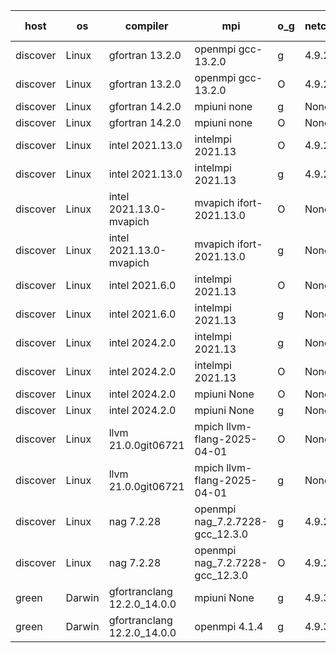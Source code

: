 

| host     | os       | compiler                              | mpi                      | o_g        | netcdf        | build       | u_pass          | u_fail          | s_pass            | s_fail            | e_pass             | e_fail             | nuopc_pass       | nuopc_fail       | artifacts link          |
|----------|----------|---------------------------------------|--------------------------|------------|---------------|-------------|-----------------|-----------------|-------------------|-------------------|--------------------|--------------------|------------------|------------------|-------------------------|
| discover | Linux | gfortran 13.2.0 | openmpi gcc-13.2.0  | g | 4.9.2  | PASS | 14234 | 0 | 51 | 0 | 81 | 0 | 57 | 0 | <a href="https://github.com/esmf-org/esmf-test-artifacts/tree/82c62ec99af6f2464f6c377ff11dcf9a4b1b3291/develop/gfortran/13.2.0/g/openmpi/gcc-13.2.0" target="_blank">82c62ec</a> | 
| discover | Linux | gfortran 13.2.0 | openmpi gcc-13.2.0  | O | 4.9.2  | PASS | 14234 | 0 | 51 | 0 | 81 | 0 | 57 | 0 | <a href="https://github.com/esmf-org/esmf-test-artifacts/tree/d91aaf4120c0c0d492376aa5d1b6b0b36602b515/develop/gfortran/13.2.0/O/openmpi/gcc-13.2.0" target="_blank">d91aaf4</a> | 
| discover | Linux | gfortran 14.2.0 | mpiuni none  | g | None  | PASS | 12563 | 0 | 9 | 0 | 43 | 0 | None | None | <a href="https://github.com/esmf-org/esmf-test-artifacts/tree/70112e12ea58c9e8451c98cd2c4753668c9c9007/develop/gfortran/14.2.0/g/mpiuni/none" target="_blank">70112e1</a> | 
| discover | Linux | gfortran 14.2.0 | mpiuni none  | O | None  | PASS | 12563 | 0 | 9 | 0 | 43 | 0 | None | None | <a href="https://github.com/esmf-org/esmf-test-artifacts/tree/85f702b43b239e717936136d0deb683e4051fe33/develop/gfortran/14.2.0/O/mpiuni/none" target="_blank">85f702b</a> | 
| discover | Linux | intel 2021.13.0 | intelmpi 2021.13  | O | 4.9.2  | PASS | 14234 | 0 | 51 | 0 | 81 | 0 | 57 | 0 | <a href="https://github.com/esmf-org/esmf-test-artifacts/tree/01bb91776722b9912bdaa2a21b47552f0b6864cf/develop/intel/2021.13.0/O/intelmpi/2021.13" target="_blank">01bb917</a> | 
| discover | Linux | intel 2021.13.0 | intelmpi 2021.13  | g | 4.9.2  | PASS | 14234 | 0 | 51 | 0 | 81 | 0 | 57 | 0 | <a href="https://github.com/esmf-org/esmf-test-artifacts/tree/ac94233e99c52db941db6d5e8be387f243ad5f30/develop/intel/2021.13.0/g/intelmpi/2021.13" target="_blank">ac94233</a> | 
| discover | Linux | intel 2021.13.0-mvapich | mvapich ifort-2021.13.0  | O | None  | PASS | 14234 | 0 | 51 | 0 | 81 | 0 | 57 | 0 | <a href="https://github.com/esmf-org/esmf-test-artifacts/tree/4f63c6d1e27c3b9961933c35e739cc0a2c432eb4/develop/intel/2021.13.0-mvapich/O/mvapich/ifort-2021.13.0" target="_blank">4f63c6d</a> | 
| discover | Linux | intel 2021.13.0-mvapich | mvapich ifort-2021.13.0  | g | None  | PASS | 14234 | 0 | 51 | 0 | 81 | 0 | 57 | 0 | <a href="https://github.com/esmf-org/esmf-test-artifacts/tree/576f059182ac17909c513246b7bc102821954bd0/develop/intel/2021.13.0-mvapich/g/mvapich/ifort-2021.13.0" target="_blank">576f059</a> | 
| discover | Linux | intel 2021.6.0 | intelmpi 2021.13  | O | None  | PASS | 14234 | 0 | 51 | 0 | 81 | 0 | 57 | 0 | <a href="https://github.com/esmf-org/esmf-test-artifacts/tree/0dc695e85667792d5d3583aed5256ea73a4bda38/develop/intel/2021.6.0/O/intelmpi/2021.13" target="_blank">0dc695e</a> | 
| discover | Linux | intel 2021.6.0 | intelmpi 2021.13  | g | None  | PASS | 14234 | 0 | 51 | 0 | 81 | 0 | 57 | 0 | <a href="https://github.com/esmf-org/esmf-test-artifacts/tree/288c15375a9dbb544a6a011262a916a11b5a0aeb/develop/intel/2021.6.0/g/intelmpi/2021.13" target="_blank">288c153</a> | 
| discover | Linux | intel 2024.2.0 | intelmpi 2021.13  | g | None  | PASS | 14233 | 1 | 51 | 0 | 81 | 0 | 57 | 0 | <a href="https://github.com/esmf-org/esmf-test-artifacts/tree/c64abc36b7ed72342cbe82724d730519556f8342/develop/intel/2024.2.0/g/intelmpi/2021.13" target="_blank">c64abc3</a> | 
| discover | Linux | intel 2024.2.0 | intelmpi 2021.13  | O | None  | PASS | 14234 | 0 | 51 | 0 | 81 | 0 | 57 | 0 | <a href="https://github.com/esmf-org/esmf-test-artifacts/tree/a383173a1f05ad98d4d88b358f5fcd5e5d70e63e/develop/intel/2024.2.0/O/intelmpi/2021.13" target="_blank">a383173</a> | 
| discover | Linux | intel 2024.2.0 | mpiuni None  | O | None  | PASS | 12563 | 0 | 9 | 0 | 43 | 0 | None | None | <a href="https://github.com/esmf-org/esmf-test-artifacts/tree/275831b21e8a118e4d245dc6ba90f5cda23892a3/develop/intel/2024.2.0/O/mpiuni/None" target="_blank">275831b</a> | 
| discover | Linux | intel 2024.2.0 | mpiuni None  | g | None  | PASS | 12562 | 1 | 9 | 0 | 43 | 0 | None | None | <a href="https://github.com/esmf-org/esmf-test-artifacts/tree/e945badc0b464103076e69ac6d0ba2c69928d333/develop/intel/2024.2.0/g/mpiuni/None" target="_blank">e945bad</a> | 
| discover | Linux | llvm 21.0.0git06721 | mpich llvm-flang-2025-04-01  | O | None  | PASS | 14216 | 18 | 18 | 33 | 76 | 5 | 0 | 57 | <a href="https://github.com/esmf-org/esmf-test-artifacts/tree/ce6d15bcedcf88ab3b0f0eaf73b03efcdc8c4a96/develop/llvm/21.0.0git06721/O/mpich/llvm-flang-2025-04-01" target="_blank">ce6d15b</a> | 
| discover | Linux | llvm 21.0.0git06721 | mpich llvm-flang-2025-04-01  | g | None  | PASS | 14217 | 17 | 18 | 33 | 76 | 5 | 0 | 57 | <a href="https://github.com/esmf-org/esmf-test-artifacts/tree/838303f20f3564d8c78cc973d3129465f82b7ddc/develop/llvm/21.0.0git06721/g/mpich/llvm-flang-2025-04-01" target="_blank">838303f</a> | 
| discover | Linux | nag 7.2.28 | openmpi nag_7.2.7228-gcc_12.3.0  | g | 4.9.2  | PASS | 14234 | 0 | 51 | 0 | 81 | 0 | 56 | 1 | <a href="https://github.com/esmf-org/esmf-test-artifacts/tree/6bd5d1afea668714ca547068919945b630b9d544/develop/nag/7.2.28/g/openmpi/nag_7.2.7228-gcc_12.3.0" target="_blank">6bd5d1a</a> | 
| discover | Linux | nag 7.2.28 | openmpi nag_7.2.7228-gcc_12.3.0  | O | 4.9.2  | PASS | 14234 | 0 | 51 | 0 | 81 | 0 | 56 | 1 | <a href="https://github.com/esmf-org/esmf-test-artifacts/tree/29ce5419ae85bdf3c70ab7ccc6ab791c8bba3c95/develop/nag/7.2.28/O/openmpi/nag_7.2.7228-gcc_12.3.0" target="_blank">29ce541</a> | 
| green | Darwin | gfortranclang 12.2.0_14.0.0 | mpiuni None  | g | 4.9.3  | PASS | 12563 | 0 | 9 | 0 | 43 | 0 | None | None | <a href="https://github.com/esmf-org/esmf-test-artifacts/tree/6cd9838fb8311b3dd2e98282150543fdec1c0c3c/develop/gfortranclang/12.2.0_14.0.0/g/mpiuni/None" target="_blank">6cd9838</a> | 
| green | Darwin | gfortranclang 12.2.0_14.0.0 | openmpi 4.1.4  | g | 4.9.3  | PASS | 14234 | 0 | 51 | 0 | 81 | 0 | 58 | 0 | <a href="https://github.com/esmf-org/esmf-test-artifacts/tree/03b137c9ebbf503b7007e7356e0e3e6958bc1eef/develop/gfortranclang/12.2.0_14.0.0/g/openmpi/4.1.4" target="_blank">03b137c</a> | 
